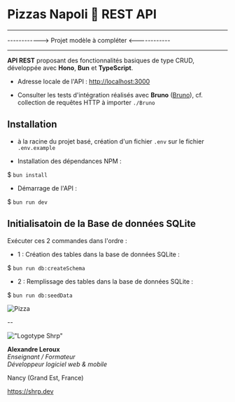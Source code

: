 # Pizzas Napoli 🍕 REST API

*****************************************************
------------> Projet modèle à compléter <------------
*****************************************************

__API REST__ proposant des fonctionnalités basiques de type CRUD, développée avec __Hono__, __Bun__ et __TypeScript__.

- Adresse locale de l'API : <http://localhost:3000>

- Consulter les tests d'intégration réalisés avec __Bruno__ ([Bruno](https://www.usebruno.com/)), cf. collection de requêtes HTTP à importer `./Bruno`

## Installation

- à la racine du projet basé, création d'un fichier `.env` sur le fichier `.env.example`

- Installation des dépendances NPM :

$ `bun install`

- Démarrage de l'API :

$ `bun run dev`

## Initialisatoin de la Base de données SQLite

Exécuter ces 2 commandes dans l'ordre :

- 1 : Création des tables dans la base de données SQLite :

$ `bun run db:createSchema`

- 2 : Remplissage des tables dans la base de données SQLite :

$ `bun run db:seedData`

![Pizza](./assets/pizza.png)

--

!["Logotype Shrp"](https://sherpa.one/images/sherpa-logotype.png)

__Alexandre Leroux__  
_Enseignant / Formateur_  
_Développeur logiciel web & mobile_

Nancy (Grand Est, France)

<https://shrp.dev>
